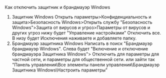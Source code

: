 Как отключить защитник и брандмауэр Windows
1. Защитник Windows
Открыть параметры>Конфиденциальность и защита>Безопасность Windows>Открыть службу "Безопасность Windows">Защита от вирусов и угроз>Параметры от вирусов и других угроз нижу будет "Управление настройками" Отключить все.
В низу будет Исключения наживаете и добавляете папку.
2. Брандмауэр защитника Windows
Написать в поиск "Брандмауэр брандмауэр Windows". Слева будет "Включение и отключение брандмауэра Защитника Windows"> Отключить для параметры для частной сети, и параметры для общественной сети.
или зайти так "Панель управления\Все элементы панели управления\Брандмауэр Защитника Windows\Настроить параметры"


